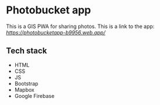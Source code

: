 # Photobucket app
This is a GIS PWA for sharing photos. This is a link to the app: *https://photobucketapp-b9956.web.app/*

## Tech stack
- HTML
- CSS
- JS
- Bootstrap
- Mapbox
- Google Firebase
